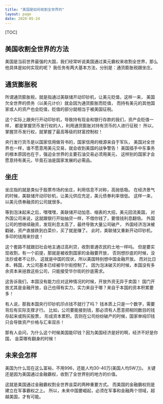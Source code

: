 ```yaml
---
title: "美国是如何收割全世界的"
layout: page
date: 2020-05-24
---
```

[TOC]

## 美国收割全世界的方法

美国是当前世界最强的大国，我们经常听说美国通过美元霸权来收割全世界，那么他具体是如何实现的呢？
我任务有两大基本方法，分别是：通货膨胀税跟坐庄。

## 通货膨胀税

所谓通货膨胀税，就是指通过美联储开动印钞机，让美元贬值，这样一来，
美国欠全世界的债务（以美元计价）就会因为通货膨胀而贬值，
而持有美元的其他国家或人的资产也会贬值，贬值的部分就相当于被美国征税。

这个实际上跟央行开动印钞机，导致持有现金和银行存款的我们，资产会贬值一样，
都是掌握货币发行权的人，利用通货膨胀对持有货币的人进行征税！
所以，掌握货币发行权，就掌握了最高等级的财富控制权！

央行发行货币是以国家信用做背书的，国家信用的根源来自于军队，
美国对全世界也一样，谁不愿意用美元交易，就会收到美国的战争警告！
美国插手中东事务的根本原因也在于，强迫全世界的主要石油交易必须用美元，
这样别的国家才会愿意持有美元，毕竟石油是国家发展的必需品。

## 坐庄

坐庄指的就是类似于股票市场的坐庄，利用信息不对称，高抛低吸。
在经济景气的时候，美联储开动印钞机，让美元供应充足，美元债券利率很低。
这样一来，以美元债券融资的公司就很多。

等到泡沫起来之后，嘿嘿嘿，美联储开动加息、缩表的大招，美元回流美国，
对外国公司来说，这就跟银行开始抽贷一样，不借你钱了，要借钱利息翻倍。
外国公司的想继续融资，发现利息太高了，最终导致大量公司破产，
外国经济泡沫被戳破，资产直接跌到白菜价，买了就是赚了。
此时，美联储又重新开动印钞机，多印的钱用来抄底！

这个套路不就跟旧社会地主通过高利贷，收割普通农民的土地一样吗。
但是要实现收割，有一个前提，那就是被收割国家的金融要开放，
否则想抄底的时候，没法抄或者不让抄。
这就是中国的现状，所以美国特别想中国金融开放。
而对比日本、韩国，大公司基本已经被华尔街控制了。
因为泡沫破灭的时候，本国没有多余资本来拯救这些公司，只能接受华尔街的抄底需求。

这告诉我们，本国没有能力应对这种情况的时候，开放外资无异于卖国！
国门开放尤其是金融开放，自己也得有实力，实力来自于哪？来自于本国的资本积累要多！

有人说，那我本国央行印钞机印点钱不就行了吗？
钱本质上只是一个数字，需要背后有实际支撑才行。
比如，公司要能接到钱，那必须有人愿意把相同数目的钱存起来或购买股票，
形成资本累积。否则在公司纷纷破产的时候，国家单纯印钱只会导致资产价格与汇率双杀！

那有人会问，为什么这个时候美国能印钱？因为美国经济是好的啊，经济不好是你国，
韭菜哪有翻身的时候！


## 未来会怎样

美国为什么现在这么富裕，不用996，还能人均30-40万(美国人均5W刀)。
关键还是因为美国通过金融霸权，收割了全世界别的地方的价值。


这就是美国通过金融霸权割全世界韭菜的两种重要方式。
而美国的金融霸权则是建立在军事霸权之上。
所以，未来中国要崛起，必须在军事和金融两个领域，超越美国，才有可能。


